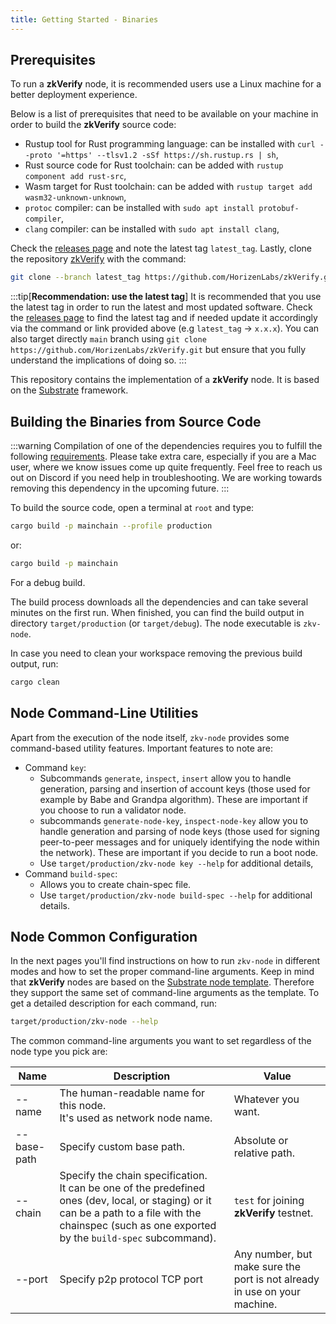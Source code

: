 ```yaml
---
title: Getting Started - Binaries
---
```


## Prerequisites

To run a **zkVerify** node, it is recommended users use a Linux machine for a better deployment experience.

Below is a list of prerequisites that need to be available on your machine in order to build the **zkVerify** source code:

- Rustup tool for Rust programming language: can be installed with `curl --proto '=https' --tlsv1.2 -sSf https://sh.rustup.rs | sh`,
- Rust source code for Rust toolchain: can be added with `rustup component add rust-src`,
- Wasm target for Rust toolchain: can be added with `rustup target add wasm32-unknown-unknown`,
- `protoc` compiler: can be installed with `sudo apt install protobuf-compiler`,
- `clang` compiler: can be installed with `sudo apt install clang`,

Check the [releases page](https://github.com/HorizenLabs/zkVerify/release) and note the latest tag `latest_tag`.
Lastly, clone the repository [zkVerify](https://github.com/HorizenLabs/zkVerify) with the command:

```bash
git clone --branch latest_tag https://github.com/HorizenLabs/zkVerify.git
```

:::tip[**Recommendation: use the latest tag**]
It is recommended that you use the latest tag in order to run the latest and most updated software. Check the [releases page](https://github.com/HorizenLabs/zkVerify/releases) to find the latest tag and if needed update it accordingly via the command or link provided above (e.g `latest_tag` -> `x.x.x`). You can also target directly `main` branch using `git clone https://github.com/HorizenLabs/zkVerify.git` but ensure that you fully understand the implications of doing so.
:::

This repository contains the implementation of a **zkVerify** node. It is based on the [Substrate](https://substrate.io/) framework.

## Building the Binaries from Source Code

:::warning
Compilation of one of the dependencies requires you to fulfill the following [requirements](https://github.com/AztecProtocol/aztec-packages/tree/master/barretenberg#development).
Please take extra care, especially if you are a Mac user, where we know issues come up quite frequently.
Feel free to reach us out on Discord if you need help in troubleshooting.
We are working towards removing this dependency in the upcoming future.
:::

To build the source code, open a terminal at `root` and type:

```bash
cargo build -p mainchain --profile production
```

or:

```bash
cargo build -p mainchain
```

For a debug build.

The build process downloads all the dependencies and can take several minutes on the first run.  When finished, you can find the build output in directory `target/production` (or `target/debug`).  The node executable is `zkv-node`.

In case you need to clean your workspace removing the previous build output, run:

```bash
cargo clean
```

## Node Command-Line Utilities

Apart from the execution of the node itself, `zkv-node` provides some command-based utility features. Important features to note are:

- Command `key`:
  - Subcommands `generate`, `inspect`, `insert` allow you to handle generation, parsing and insertion of account keys (those used for example by Babe and Grandpa algorithm).  These are important if you choose to run a validator node.
  - subcommands `generate-node-key`, `inspect-node-key` allow you to handle generation and parsing of node keys (those used for signing peer-to-peer messages and for uniquely identifying the node within the network).  These are important if you decide to run a boot node.
  - Use `target/production/zkv-node key --help` for additional details,
- Command `build-spec`:
  - Allows you to create chain-spec file.
  - Use `target/production/zkv-node build-spec --help` for additional details.

## Node Common Configuration

In the next pages you'll find instructions on how to run `zkv-node` in different modes and how to set the proper command-line arguments. Keep in mind that **zkVerify** nodes are based on the [Substrate node template](https://docs.substrate.io/reference/command-line-tools/node-template/).  Therefore they support the same set of command-line arguments as the template. To get a detailed description for each command, run:

```bash
target/production/zkv-node --help
```

The common command-line arguments you want to set regardless of the node type you pick are:

| Name        | Description                                                                                                                                                                                                 | Value                                                                     |
| ----------- | ----------------------------------------------------------------------------------------------------------------------------------------------------------------------------------------------------------- | ------------------------------------------------------------------------- |
| --name      | The human-readable name for this node.<br/> It's used as network node name.                                                                                                                                 | Whatever you want.                                                        |
| --base-path | Specify custom base path.                                                                                                                                                                                   | Absolute or relative path.                                                |
| --chain     | Specify the chain specification.<br/> It can be one of the predefined ones (dev, local, or staging) or it can be a path to a file with the chainspec (such as one exported by the `build-spec` subcommand). | `test` for joining **zkVerify** testnet.                                  |
| --port      | Specify p2p protocol TCP port                                                                                                                                                                               | Any number, but make sure the port is not already in use on your machine. |
